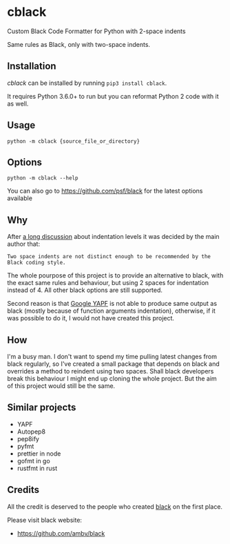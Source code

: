 # cblack

Custom Black Code Formatter for Python with 2-space indents

Same rules as Black, only with two-space indents.

## Installation

*cblack* can be installed by running `pip3 install cblack`.

It requires Python 3.6.0+ to run but you can reformat Python 2 code with it as well.

## Usage

    python -m cblack {source_file_or_directory}

## Options

    python -m cblack --help

You can also go to https://github.com/psf/black for the latest options available

## Why

After [a long discussion](https://github.com/ambv/black/issues/378) about indentation
levels it was decided by the main author that:

    Two space indents are not distinct enough to be recommended by the Black coding style.

The whole pourpose of this project is to provide an alternative to black, with
the exact same rules and behaviour, but using 2 spaces for indentation instead of 4.
All other black options are still supported.

Second reason is that [Google YAPF](https://github.com/google/yapf) is not able
to produce same output as black (mostly because of function arguments indentation),
otherwise, if it was possible to do it, I would not have created this project.

## How

I'm a busy man. I don't want to spend my time pulling latest changes from black
regularly, so I've created a small package that depends on black and overrides
a method to reindent using two spaces. Shall black developers break this behaviour
I might end up cloning the whole project. But the aim of this project
would still be the same.

## Similar projects

- YAPF
- Autopep8
- pep8ify
- pyfmt
- prettier in node
- gofmt in go
- rustfmt in rust

## Credits

All the credit is deserved to the people who created [black](https://github.com/ambv/black) on the first place.

Please visit black website:

- https://github.com/ambv/black
